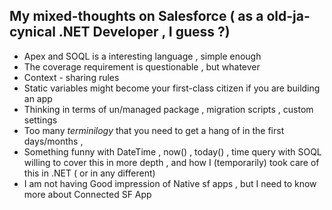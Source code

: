 ## My mixed-thoughts on Salesforce ( as a old-ja-cynical .NET Developer , I guess ?)

- Apex and SOQL is a interesting language , simple enough
- The coverage requirement is questionable , but whatever
- Context - sharing rules
- Static variables might become your first-class citizen if you are building an app
- Thinking in terms of un/managed package , migration scripts , custom settings
- Too many *terminilogy* that you need to get a hang of in the first days/months ,
- Something funny with DateTime , now() , today() , time query with SOQL willing to cover this in more depth , and how I (temporarily) took care of this in .NET ( or in any different)
- I am not having Good impression of Native sf apps , but I need to know more about Connected SF App